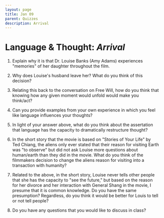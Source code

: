 ```yaml
---
layout: page
title: Jan 09
parent: Quizzes
description: Arrival
---
```


# Language & Thought: *Arrival*

1. Explain why it is that Dr. Louise Banks (Amy Adams) experiences "memories" of her daughter throughout the film. 

2. Why does Louise's husband leave her? What do you think of this decision?

3. Relating this back to the conversation on Free Will, how do you think that knowing how any given moment would unfold would make you think/act?

4. Can you provide examples from your own experience in which you feel like language influences your thoughts? 

5. In light of your answer above, what do you think about the assertation that language has the capacity to dramatically restructure thought? 

6. In the short story that the movie is based on "Stories of Your Life" by Ted Chiang, the aliens only ever stated that their reason for visiting Earth was "to observe" but did not ask Louise more questions about human/earth than they did in the movie. What do you think of the filmmakers decision to change the aliens reason for visiting into a transaction with humanity? 

7. Related to the above, in the short story, Louise never tells other people that she has the capacity to "see the future," but based on the reason for her divorce and her interaction with General Shang in the movie, I presume that it is common knowledge. Do you have the same presumption? Regardless, do you think it would be better for Louis to tell or not tell people?

8. Do you have any questions that you would like to discuss in class?  
